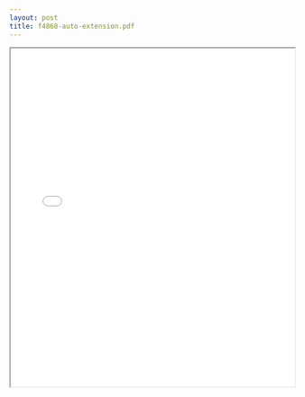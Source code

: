 ```yaml
---
layout: post
title: f4868-auto-extension.pdf
---
```


<div class="pdf-container">
<iframe src="/irs.ea/assets/pdfs/f4868-auto-extension.pdf" height="600" width="100%" allowFullScreen="true"></iframe>
</div>

